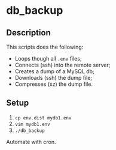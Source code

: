 # db_backup

## Description

This scripts does the following:
- Loops though all `.env` files;
- Connects (ssh) into the remote server;
- Creates a dump of a MySQL db;
- Downloads (ssh) the dump file;
- Compresses (xz) the dump file.

## Setup

1. `cp env.dist mydb1.env`
2. `vim mydb1.env`
3. `./db_backup`

Automate with cron.

